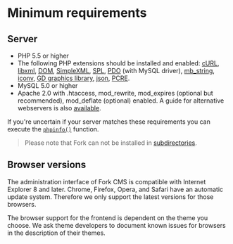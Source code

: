 # Minimum requirements

## Server

* PHP 5.5 or higher
* The following PHP extensions should be installed and enabled: [cURL](http://php.net/curl), [libxml](http://php.net/libxml), [DOM](http://php.net/dom), [SimpleXML](http://php.net/simplexml), [SPL](http://php.net/manual/en/book.spl.php), [PDO](http://php.net/pdo) (with MySQL driver), [mb_string](http://php.net/mb_string), [iconv](http://php.net/iconv), [GD graphics library](http://php.net/manual/en/book.image.php), [json](http://php.net/json), [PCRE](http://php.net/pcre).
* MySQL 5.0 or higher
* Apache 2.0 with .htaccess, mod_rewrite, mod_expires (optional but recommended), mod_deflate (optional) enabled. A guide for alternative webservers is also [available](webservers).

If you're uncertain if your server matches these requirements you can execute the [`phpinfo()`](http://php.net/phpinfo) function.

> Please note that Fork can not be installed in [subdirectories](faq).


## Browser versions

The administration interface of Fork CMS is compatible with Internet Explorer 8 and later. Chrome, Firefox, Opera, and Safari have an automatic update system. Therefore we only support the latest versions for those browsers.

The browser support for the frontend is dependent on the theme you choose. We ask theme developers to document known issues for browsers in the description of their themes.
